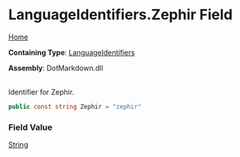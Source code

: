 # LanguageIdentifiers\.Zephir Field

[Home](../../../README.md)

**Containing Type**: [LanguageIdentifiers](../README.md)

**Assembly**: DotMarkdown\.dll

\
Identifier for Zephir\.

```csharp
public const string Zephir = "zephir"
```

### Field Value

[String](https://docs.microsoft.com/en-us/dotnet/api/system.string)

